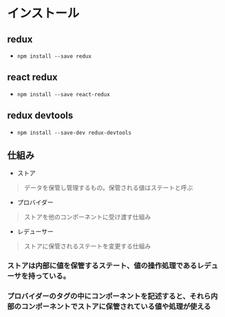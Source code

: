 # インストール
## redux
- `npm install --save redux`
## react redux
- `npm install --save react-redux`
## redux devtools
- `npm install --save-dev redux-devtools`

## 仕組み
- ストア
>データを保管し管理するもの。保管される値はステートと呼ぶ
- プロバイダー
>ストアを他のコンポーネントに受け渡す仕組み
- レデューサー
>ストアに保管されるステートを変更する仕組み
### ストアは内部に値を保管するステート、値の操作処理であるレデューサを持っている。
### プロバイダーのタグの中にコンポーネントを記述すると、それら内部のコンポーネントでストアに保管されている値や処理が使える
